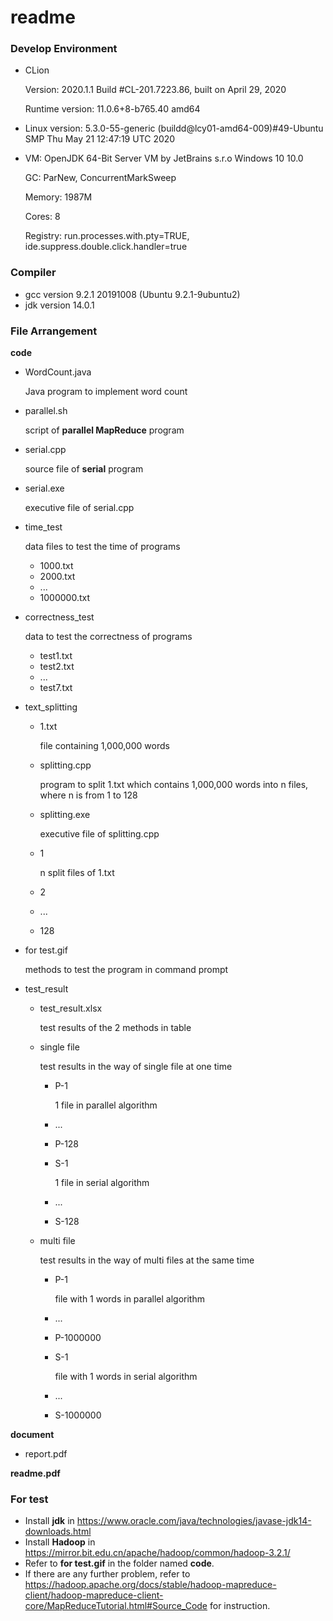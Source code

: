 # readme 

### Develop Environment

- CLion 

  Version: 2020.1.1 Build #CL-201.7223.86, built on April 29, 2020

  Runtime version: 11.0.6+8-b765.40 amd64

- Linux version: 5.3.0-55-generic (buildd@lcy01-amd64-009)#49-Ubuntu SMP Thu May 21 12:47:19 UTC 2020

- VM: OpenJDK 64-Bit Server VM by JetBrains s.r.o Windows 10 10.0 

  GC: ParNew, ConcurrentMarkSweep 

  Memory: 1987M 

  Cores: 8 

  Registry: run.processes.with.pty=TRUE, ide.suppress.double.click.handler=true

### Compiler

- gcc version 9.2.1 20191008 (Ubuntu 9.2.1-9ubuntu2)
- jdk version 14.0.1

### File Arrangement

**code**

- WordCount.java

  Java program to implement word count

- parallel.sh

  script of **parallel MapReduce** program

- serial.cpp

  source file of **serial** program

- serial.exe

  executive file of serial.cpp

- time_test

  data files to test the time of programs

  - 1000.txt
  - 2000.txt
  - ...
  - 1000000.txt

- correctness_test

  data to test the correctness of programs

  - test1.txt
  - test2.txt
  - ...
  - test7.txt

- text_splitting

  - 1.txt

    file containing 1,000,000 words

  - splitting.cpp

    program to split 1.txt which contains 1,000,000 words into n files, where n is from 1 to 128

  - splitting.exe

    executive file of splitting.cpp

  - 1

    n split files of 1.txt

  - 2

  - ...

  - 128

- for test.gif

  methods to test the program in command prompt

- test_result

  - test_result.xlsx

    test results of the 2 methods in table

  - single file

    test results in the way of single file at one time

    - P-1

      1 file in parallel algorithm

    - ...

    - P-128

    - S-1

      1 file in serial algorithm

    - ...
    - S-128

  - multi file

    test results in the way of multi files at the same time

    - P-1

      file with 1 words in parallel algorithm

    - ...

    - P-1000000

    - S-1

      file with 1 words in serial algorithm

    - ...
    - S-1000000

**document**

- report.pdf

**readme.pdf**

### For test

- Install **jdk** in https://www.oracle.com/java/technologies/javase-jdk14-downloads.html
- Install **Hadoop** in https://mirror.bit.edu.cn/apache/hadoop/common/hadoop-3.2.1/
- Refer to **for test.gif** in the folder named **code**.
- If there are any further problem, refer to https://hadoop.apache.org/docs/stable/hadoop-mapreduce-client/hadoop-mapreduce-client-core/MapReduceTutorial.html#Source_Code for instruction.
